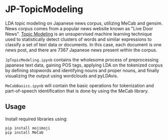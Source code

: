 # JP-TopicModeling
LDA topic modeling on Japanese news corpus, utilizing MeCab and gensim.
News corpus comes from a popular news website known as "Live Door News".
[Topic Modeling](https://en.wikipedia.org/wiki/Topic_model) is an unsupervised machine learning technique used to statistically detect clusters of words and similar expressions to classify a set of text data or documents. In this case, each document is one news post, and there are 7367 Japanese news present within the corpus. 

```JpTopicModeling.ipynb``` contains the wholesome process of preprocessing japanese text data, gaining POS tags, applying LDA on the tokenized corpus by defining stopwords and identifying nouns and proper nouns, and finally visualizing the output using wordclouds and pyLDAvis.

```MeCabBasics.ipynb``` will contain the basic operations for tokenization and part-of-speech identification that is done by using the MeCab library. 

## Usage
Install required libraries using:
```
pip install mojimoji
pip install MeCab
```
